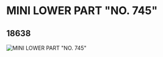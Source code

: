 # MINI LOWER PART "NO. 745"
## 18638
![MINI LOWER PART "NO. 745"](https://lc-www-live-s.legocdn.com/media/bricks/5/2/6086979.jpg)